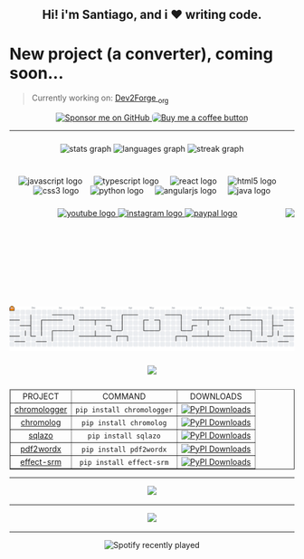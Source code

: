 <h2 align="center">Hi! i'm Santiago, and i ♥ writing code.</h2>

# New project (a converter), coming soon...

> Currently working on: <a href="https://www.dev2forge.software/">Dev2Forge <sub>org</sub></a>

<div align="center">
  <a href="https://github.com/sponsors/tutosrive" target="_blank">
  <img src="https://img.shields.io/badge/Sponsor-%F0%9F%92%96%20tutosrive-orange?style=for-the-badge&logo=github" alt="Sponsor me on GitHub">
</a>
  <a href="https://www.buymeacoffee.com/tutosrive">
    <img 
      src="https://img.buymeacoffee.com/button-api/?text=Buy me a coffee&emoji=☕&slug=tutosrive&button_colour=FFDD00&font_colour=000000&font_family=Cookie&outline_colour=000000&coffee_colour=ffffff" 
      style="height: 48px; width: auto; object-fit: contain; border-radius: 6px;" 
      alt="Buy me a coffee button">
  </a>
</div>

---

###

<div align="center">
  <img src="https://github-readme-stats.vercel.app/api?username=tutosrive&hide_title=false&hide_rank=false&show_icons=true&include_all_commits=true&count_private=true&disable_animations=false&theme=dracula&locale=en&hide_border=false" height="150" alt="stats graph"  />
  <img src="https://github-readme-stats.vercel.app/api/top-langs?username=tutosrive&locale=en&hide_title=false&layout=compact&card_width=320&langs_count=9&theme=dracula&hide_border=false" height="150" alt="languages graph"  />
  <img src="https://streak-stats.demolab.com?user=tutosrive&locale=en&mode=daily&theme=dracula&hide_border=false&border_radius=5" height="150" alt="streak graph"  />
</div>

###

<br clear="both">

<div id="dev-icons" align="center">
  <img id="icon-js" src="https://cdn.jsdelivr.net/gh/devicons/devicon/icons/javascript/javascript-original.svg" height="30" alt="javascript logo"  />
  <img width="12" />
  <img id="icon-ts" src="https://cdn.jsdelivr.net/gh/devicons/devicon/icons/typescript/typescript-original.svg" height="30" alt="typescript logo"  />
  <img width="12" />
  <img id="icon-react" src="https://cdn.jsdelivr.net/gh/devicons/devicon/icons/react/react-original.svg" height="30" alt="react logo"  />
  <img width="12" />
  <img id="icon-html5" src="https://cdn.jsdelivr.net/gh/devicons/devicon/icons/html5/html5-original.svg" height="30" alt="html5 logo"  />
  <img width="12" />
  <img id="icon-css3" src="https://cdn.jsdelivr.net/gh/devicons/devicon/icons/css3/css3-original.svg" height="30" alt="css3 logo"  />
  <img width="12" />
  <img id="icon-python" src="https://cdn.jsdelivr.net/gh/devicons/devicon/icons/python/python-original.svg" height="30" alt="python logo"  />
  <img width="12" />
  <img id="icon-angularjs" src="https://cdn.jsdelivr.net/gh/devicons/devicon/icons/angularjs/angularjs-original.svg" height="30" alt="angularjs logo"  />
  <img width="12" />
  <img id="icon-java" src="https://cdn.jsdelivr.net/gh/devicons/devicon/icons/java/java-original.svg" height="30" alt="java logo"  />
</div>

###

<img id="gif-right" align="right" height="150" src="https://media0.giphy.com/media/v1.Y2lkPTc5MGI3NjExM252bHg3c2FwMW42bnJsZDZpcHg2OHMybDJsZm8weHgweHNnMTh4cyZlcD12MV9pbnRlcm5hbF9naWZfYnlfaWQmY3Q9Zw/H03PuVdwREB21ANkLX/giphy.gif"  />

###

<div id="social-links" align="center">
  <a id="yt-link" href="https://www.youtube.com/@tutosrive" target="_blank">
    <img id="yt-img" src="https://img.shields.io/static/v1?message=Youtube&logo=youtube&label=&color=FF0000&logoColor=white&labelColor=&style=for-the-badge" height="35" alt="youtube logo"  />
  </a>
  <a id="ig-link" href="https://www.instagram.com/tutosrive/" target="_blank">
    <img id="ig-img" src="https://img.shields.io/static/v1?message=Instagram&logo=instagram&label=&color=E4405F&logoColor=white&labelColor=&style=for-the-badge" height="35" alt="instagram logo"  />
  </a>
  <a id="paypal-link" href="https://paypal.me/Santiago828572" target="_blank">
    <img id="paypal-img" src="https://img.shields.io/static/v1?message=PayPal&logo=paypal&label=&color=00457C&logoColor=white&labelColor=&style=for-the-badge" height="35" alt="paypal logo"  />
  </a>
</div>

###

<br clear="both" />

###

<picture id="pacman-graph">
  <source media="(prefers-color-scheme: dark)" srcset="https://raw.githubusercontent.com/tutosrive/tutosrive/output/pacman-contribution-graph-dark.svg">
  <source media="(prefers-color-scheme: light)" srcset="https://raw.githubusercontent.com/tutosrive/tutosrive/output/pacman-contribution-graph.svg">
  <img id="pacman-img" alt="pacman contribution graph" src="https://raw.githubusercontent.com/tutosrive/tutosrive/output/pacman-contribution-graph.svg">
</picture>

###

<div id="profile-counter" align="center">
  <img id="counter-img" src="https://profile-counter.glitch.me/tutosrive/count.svg?" />
</div>

###

<div align="center">
  <!-- ID: (FEATURE) load it in a web... -->
  <table id="table-projects" style="width: 100%; text-align:center;" border>
    <thead width="100vw">
      <td>PROJECT</td>
      <td>COMMAND</td>
      <td>DOWNLOADS</td>
    </thead>
    <tbody>
      <!-- chromologger -->
      <tr id="chromologger-row">
        <td><a href="https://github.com/tutosrive/chromologger">chromologger</a></td>
        <td><code>pip install chromologger</code></td>
        <td><a href="https://pepy.tech/projects/chromologger"><img src="https://static.pepy.tech/badge/chromologger" alt="PyPI Downloads"></a></td>
      </tr>
      <!-- chromolog -->
      <tr id="chromolog-row">
        <td><a href="https://github.com/tutosrive/chromolog">chromolog</a></td>
        <td><code>pip install chromolog</code></td>
        <td><a href="https://pepy.tech/projects/chromolog"><img src="https://static.pepy.tech/badge/chromolog" alt="PyPI Downloads"></a></td>
      </tr>
      <!-- sqlazo -->
      <tr id="sqlazo-row">
        <td><a href="https://github.com/tutosrive/sqlazo">sqlazo</a></td>
        <td><code>pip install sqlazo</code></td>
        <td><a href="https://pepy.tech/projects/sqlazo"><img src="https://static.pepy.tech/badge/sqlazo" alt="PyPI Downloads"></a></td>
      </tr>
      <!-- pdf2wordx -->
      <tr id="pdf2wordx-row">
        <td><a href="https://github.com/tutosrive/pdf2wordx">pdf2wordx</a></td>
        <td><code>pip install pdf2wordx</code></td>
        <td><a href="https://pepy.tech/projects/pdf2wordx"><img src="https://static.pepy.tech/badge/pdf2wordx" alt="PyPI Downloads"></a></td>
      </tr>
      <!-- effect-srm -->
      <tr id="effect-srm-row">
        <td><a href="https://github.com/tutosrive/effect-screen-recorder-master">effect-srm</a></td>
        <td><code>pip install effect-srm</code></td>
        <td><a href="https://pepy.tech/projects/effect-srm"><img src="https://static.pepy.tech/badge/effect-srm" alt="PyPI Downloads"></a></td>
      </tr>
    </tbody>
  </table>
</div>

---

<div align="center">
  <img src="https://github-profile-trophy.vercel.app/?username=tutosrive&theme=radical&no-frame=false&no-bg=false&margin-w=4"/>
</div>

---

<div align="center">
  <img src="https://quotes-github-readme.vercel.app/api?type=horizontal"/>
</div>

---

<div id="spotify-recently-played" align="center">
  <img src="https://spotify-recently-played-readme.vercel.app/api?user=31c32nlbglod6atf7gir36mguitm" alt="Spotify recently played" />
</div>